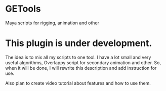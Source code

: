 # GETools
Maya scripts for rigging, animation and other

# This plugin is under development.

The idea is to mix all my scripts to one tool. I have a lot small and very useful algorithms, Overlappy script for secondary animation and other. So, when it will be done, I will rewrite this description and add instruction for use.

Also plan to create video tutorial about features and how to use them.